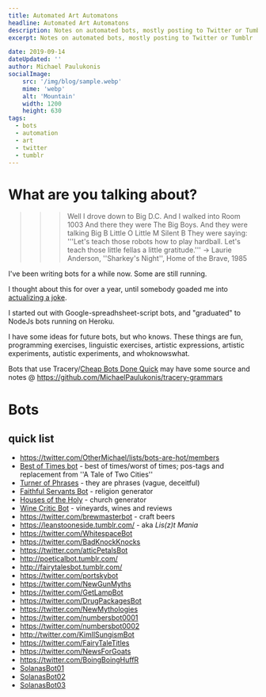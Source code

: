 ```yaml
---
title: Automated Art Automatons
headline: Automated Art Automatons
description: Notes on automated bots, mostly posting to Twitter or Tumblr
excerpt: Notes on automated bots, mostly posting to Twitter or Tumblr

date: 2019-09-14
dateUpdated: ''
author: Michael Paulukonis
socialImage:
    src: '/img/blog/sample.webp'
    mime: 'webp'
    alt: 'Mountain'
    width: 1200
    height: 630
tags:
  - bots
  - automation
  - art
  - twitter
  - tumblr
---
```


# What are you talking about?

>>> Well I drove down to Big D.C.
And I walked into Room 1003
And there they were The Big Boys.
And they were talking Big B Little O Little M Silent B
They were saying: '''Let's teach those robots how to play hardball.
Let's teach those little fellas a little gratitude.'''
-> Laurie Anderson, ''Sharkey's Night'', Home of the Brave, 1985

I've been writing bots for a while now. Some are still running.

I thought about this for over a year, until somebody goaded me into [actualizing a joke](http://bbs.boingboing.net/t/comprehensively-addressing-the-stupid-intellectually-dishonest-critique-of-anita-sarkeesian/40229/139).

I started out with Google-spreadhsheet-script bots, and "graduated" to NodeJs bots running on Heroku.

I have some ideas for future bots, but who knows. These things are fun, programming exercises, linguistic exercises, artistic expressions, artistic experiments, autistic experiments, and whoknowswhat.

Bots that use Tracery/[Cheap Bots Done Quick](http://cheapbotsdonequick.com/) may have some source and notes @ <https://github.com/MichaelPaulukonis/tracery-grammars>

# Bots

## quick list

- <https://twitter.com/OtherMichael/lists/bots-are-hot/members>
- [Best of Times bot](https://twitter.com/BestofTimesBot1) - best of times/worst of times; pos-tags and replacement from ''A Tale of Two Cities''
- [Turner of Phrases](https://twitter.com/PhraseTuner) - they are phrases (vague, deceitful)
- [Faithful Servants Bot](https://twitter.com/faith_of_faiths) - religion generator
- [Houses of the Holy](https://twitter.com/FellowshipBot) - church generator
- [Wine Critic Bot](https://twitter.com/WinecriticB) - vineyards, wines and reviews
- <https://twitter.com/brewmasterbot> - craft beers
- <https://leanstooneside.tumblr.com/> - aka *Lis(z)t Mania*
- <https://twitter.com/WhitespaceBot>
- <https://twitter.com/BadKnockKnocks>
- <https://twitter.com/atticPetalsBot>
- <http://poeticalbot.tumblr.com/>
- <http://fairytalesbot.tumblr.com/>
- <https://twitter.com/portskybot>
- <https://twitter.com/NewGunMyths>
- <https://twitter.com/GetLampBot>
- <https://twitter.com/DrugPackagesBot>
- <https://twitter.com/NewMythologies>
- <https://twitter.com/numbersbot0001>
- <https://twitter.com/numbersbot0002>
- <http://twitter.com/KimIlSungismBot>
- <https://twitter.com/FairyTaleTitles>
- <https://twitter.com/NewsForGoats>
- <https://twitter.com/BoingBoingHuffR>
- [SolanasBot01](https://twitter.com/SolanisBot01)
- [SolanasBot02](https://twitter.com/SolanasBot02)
- [SolanasBot03](https://twitter.com/SolanasBot03)
